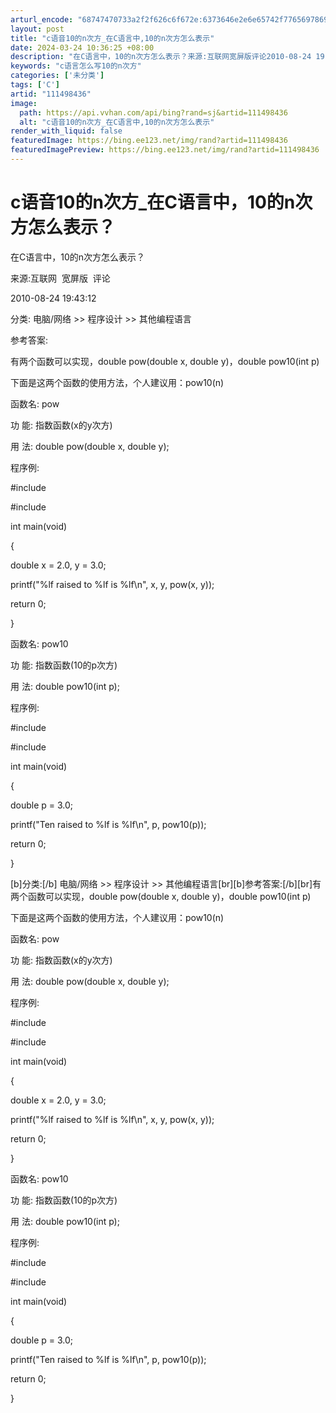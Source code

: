 ```yaml
---
arturl_encode: "68747470733a2f2f626c6f672e:6373646e2e6e65742f77656978696e5f33393738353937302f:61727469636c652f64657461696c732f313131343938343336"
layout: post
title: "c语音10的n次方_在C语言中,10的n次方怎么表示"
date: 2024-03-24 10:36:25 +08:00
description: "在C语言中，10的n次方怎么表示？来源:互联网宽屏版评论2010-08-24 19:43:12分类:"
keywords: "c语言怎么写10的n次方"
categories: ['未分类']
tags: ['C']
artid: "111498436"
image:
  path: https://api.vvhan.com/api/bing?rand=sj&artid=111498436
  alt: "c语音10的n次方_在C语言中,10的n次方怎么表示"
render_with_liquid: false
featuredImage: https://bing.ee123.net/img/rand?artid=111498436
featuredImagePreview: https://bing.ee123.net/img/rand?artid=111498436
---
```


# c语音10的n次方_在C语言中，10的n次方怎么表示？

在C语言中，10的n次方怎么表示？

来源:互联网  宽屏版  评论

2010-08-24 19:43:12

分类: 电脑/网络 >> 程序设计 >> 其他编程语言

参考答案:

有两个函数可以实现，double pow(double x, double y)，double pow10(int p)

下面是这两个函数的使用方法，个人建议用：pow10(n)

函数名: pow

功 能: 指数函数(x的y次方)

用 法: double pow(double x, double y);

程序例:

#include

#include

int main(void)

{

double x = 2.0, y = 3.0;

printf("%lf raised to %lf is %lf\n", x, y, pow(x, y));

return 0;

}

函数名: pow10

功 能: 指数函数(10的p次方)

用 法: double pow10(int p);

程序例:

#include

#include

int main(void)

{

double p = 3.0;

printf("Ten raised to %lf is %lf\n", p, pow10(p));

return 0;

}

[b]分类:[/b] 电脑/网络 >> 程序设计 >> 其他编程语言[br][b]参考答案:[/b][br]有两个函数可以实现，double pow(double x, double y)，double pow10(int p)

下面是这两个函数的使用方法，个人建议用：pow10(n)

函数名: pow

功 能: 指数函数(x的y次方)

用 法: double pow(double x, double y);

程序例:

#include

#include

int main(void)

{

double x = 2.0, y = 3.0;

printf("%lf raised to %lf is %lf\n", x, y, pow(x, y));

return 0;

}

函数名: pow10

功 能: 指数函数(10的p次方)

用 法: double pow10(int p);

程序例:

#include

#include

int main(void)

{

double p = 3.0;

printf("Ten raised to %lf is %lf\n", p, pow10(p));

return 0;

}